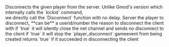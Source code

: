 <function name="Disconnect" parent="HolyLib" type="libraryfunc">
	<description>
		Disconnects the given player from the server.
		<note>
			Unlike Gmod's version which internally calls the `kickid` command,<br>
			we directly call the `Disconnect` function with no delay.  
		</note>
	</description>
	<realm>Server</realm>
	<args>
		<arg name="ply" type="Player">the player to disconnect, **can be** a userid/number</arg>
		<arg name="reason" type="string">the reason to disconnect the client with</arg>
		<arg name="silent" type="boolean" default="false">if `true` it will silently close the net channel and sends no disconnect to the client</arg>
		<arg name="nogameevent" type="boolean" default="false">if `true` it will stop the `player_disconnect` gameevent from being created</arg>
	</args>
	<rets>
		<ret name="success" type="boolean">returns `true` if it succeeded in disconnecting the client</ret>
	</rets>
</function>